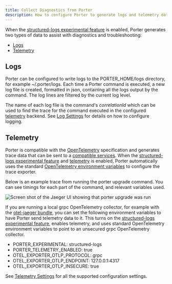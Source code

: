 ```yaml
---
title: Collect Diagnostics from Porter
description: How to configure Porter to generate logs and telemetry data for diagnostic purposes
---
```


When the [structured-logs experimental feature][structured-logs] is enabled, Porter generates two types of data to assist with diagnostics and troubleshooting:

* [Logs](#logs)
* [Telemetry](#telemetry)

## Logs

Porter can be configured to write logs to the PORTER_HOME/logs directory, for example ~/.porter/logs.
Each time a Porter command is executed, a new log file is created, formatted in json, containing all the logs output by the command.
The log lines are filtered by the current log level.

The name of each log file is the command's _correlationId_ which can be used to find the trace for the command executed in the configured [telemetry](#telemetry) backend.
See [Log Settings] for details on how to configure logging.

## Telemetry

Porter is compatible with the [OpenTelemetry] specification and generates trace data that can be sent to a [compatible services][compat].
When the [structured-logs experimental feature][structured-logs] and [telemetry] is enabled, Porter automatically uses the standard [OpenTelemetry environment variables] to configure the trace exporter.

Below is an example trace from running the porter upgrade command. You can see timings for each part of the command, and relevant variables used.

![Screen shot of the Jaeger UI showing that porter upgrade was run](/administrators/jaeger-trace-example.png)

If you are running a local grpc OpenTelemetry collector, for example with the [otel-jaeger bundle], you can set the following environment variables to have Porter send telemetry data to it. This turns on the [structured-logs experimental feature][structured-logs], enables telemetry, and uses standard OpenTelemetry environment variables to point to an unsecured grpc OpenTelemetry collector.

* PORTER_EXPERIMENTAL: structured-logs
* PORTER_TELEMETRY_ENABLED: true
* OTEL_EXPORTER_OTLP_PROTOCOL: grpc
* OTEL_EXPORTER_OTLP_ENDPOINT: 127.0.0.1:4317
* OTEL_EXPORTER_OTLP_INSECURE: true

See [Telemetry Settings][telemetry] for all the supported configuration settings.

[compat]: https://opentelemetry.io/vendors/
[OpenTelemetry environment variables]: https://github.com/open-telemetry/opentelemetry-specification/blob/v1.8.0/specification/protocol/exporter.md
[telemetry]: /configuration/#telemetry
[Log Settings]: /configuration/#logs
[structured-logs]: /configuration/#structured-logs
[OpenTelemetry]: https://opentelemetry.io
[otel-jaeger bundle]: /example-bundles/src/otel-jaeger

